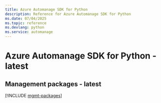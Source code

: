 ```yaml
---
title: Azure Automanage SDK for Python
description: Reference for Azure Automanage SDK for Python
ms.date: 07/04/2025
ms.topic: reference
ms.devlang: python
ms.service: automanage
---
```

# Azure Automanage SDK for Python - latest

## Management packages - latest
[!INCLUDE [mgmt-packages](automanage-mgmt-index.md)]